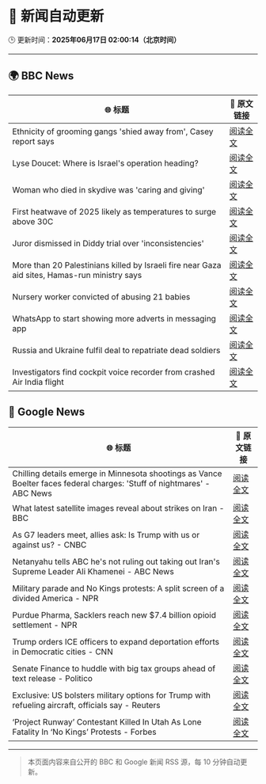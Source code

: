 # 🧠 新闻自动更新

🕒 更新时间：**2025年06月17日 02:00:14（北京时间）**

---

## 🌍 BBC News

| 🌐 标题 | 🔗 原文链接 |
|--------|-------------|
| Ethnicity of grooming gangs 'shied away from', Casey report says | [阅读全文](https://www.bbc.com/news/articles/clynyyqdnrdo) |
| Lyse Doucet: Where is Israel's operation heading? | [阅读全文](https://www.bbc.com/news/articles/ce829v2qzyro) |
| Woman who died in skydive was 'caring and giving' | [阅读全文](https://www.bbc.com/news/articles/cy4e4jmzep4o) |
| First heatwave of 2025 likely as temperatures to surge above 30C | [阅读全文](https://www.bbc.com/weather/articles/c4grg1w2xr7o) |
| Juror dismissed in Diddy trial over 'inconsistencies' | [阅读全文](https://www.bbc.com/news/articles/ckg4gg626p2o) |
| More than 20 Palestinians killed by Israeli fire near Gaza aid sites, Hamas-run ministry says | [阅读全文](https://www.bbc.com/news/articles/cg7177gpr17o) |
| Nursery worker convicted of abusing 21 babies | [阅读全文](https://www.bbc.com/news/articles/clylww5ykkvo) |
| WhatsApp to start showing more adverts in messaging app | [阅读全文](https://www.bbc.com/news/articles/cn5y07yqg5do) |
| Russia and Ukraine fulfil deal to repatriate dead soldiers | [阅读全文](https://www.bbc.com/news/articles/cgeqddw1v1do) |
| Investigators find cockpit voice recorder from crashed Air India flight | [阅读全文](https://www.bbc.com/news/articles/ce818jlz5mlo) |

## 📰 Google News

| 🌐 标题 | 🔗 原文链接 |
|--------|-------------|
| Chilling details emerge in Minnesota shootings as Vance Boelter faces federal charges: 'Stuff of nightmares' - ABC News | [阅读全文](https://news.google.com/rss/articles/CBMiqAFBVV95cUxPb2FPNnVzSVd1ZDBRNURTcGVGYkVaZ3FGd1lGcWJPbnBXZGdjbmIwNVNGNUh3ZjItNjR5ekZmWF9vMG1DaDd1dlFhaFhSaENwbmRpNEFabW1TbWx5ZVlDTzFnYnE2SWhVbWhRZmgwNm5VLVJEcjZiWnFzQjZnbTN3ZWwzbER2SjFDUG1Kd2pGaVJtWGgzOEVJYUh6YVFsemhnRGNnQ3hFXy3SAa4BQVVfeXFMTlJCZUNYY1VoNG1YcnVYa05vZjlYQ1I3a2ctZmJHbjdpc2d0MUlqNlcxSWFLMThoMlZFY2E5aWxBYmNOUUh3TTFISExYWklvNVBKVVB4S19XYVlOeVFxQkFTS1BiMWItZDRuMnF1TUcxMjctSmhVU25rQVZIMXMtMTE2MFdvR2JWUFNnVjZPRWFWUXFScjdvUGFOX1dYYmVWY2pZaGZJY3FNcVpEMkNn?oc=5) |
| What latest satellite images reveal about strikes on Iran - BBC | [阅读全文](https://news.google.com/rss/articles/CBMiWkFVX3lxTE1NYnpraUE5XzkwbnlHQy1Od3FJVVMxV3dOejR5d1RXT3lEdkt0Mmw3c2VObEdNa2UxT2hEVE9hQzhIdExzdDVZVW43czhFQV9lcWVkVlRGU3Y0d9IBX0FVX3lxTFBqb0dfMmN2Zy16dnYxNGhOWFRxOTVWZEVHRUFxVExiR29iei1EZnJhanpJa0x3OC16dnp0eV9TWFB6UDJsTDFHSFQzdDJYLUxxYmQyTlZKNHFtSkxaZHI0?oc=5) |
| As G7 leaders meet, allies ask: Is Trump with us or against us? - CNBC | [阅读全文](https://news.google.com/rss/articles/CBMipwFBVV95cUxQaEkydEZoYmFuUVVzbXBocGVCaXdOMnVuZ2xJdVVkSnFjTWlENXp4M1MtcVk3bWtVRzkwZUh4WHlmOGc3MmgybV9KbTF4R3BFS1Q5SDhCZHdXaU9aNU5yYXI4bkZkazVrUXlKNjl0ak9YUWdMdEtpaFJzUm5ubC1ndW5SaWFXZmRHNnJNb3piVUQyTTZnSG1pYS1FTFp2V2ZNeUJiRXBpVdIBrAFBVV95cUxNUzhkeW01ZXJOZDJsVWs4STBya2V1SFYxaEVkX012dE5jRXVrRVFINTVPQk9yZUV6aVFYdEVrQzVzeGRMUWtjbW9KT19XNldVckpDOGJLc2ZMaVBCbFFxSURnZ3hGREVJTV9RMlI5a042ME94SGVCOC1TTWZhZlBlWjRSQnppVzh5UGFvUGFRSC1HWlpXNThsamp2LUktbHF1U2RnemxYYmd4OWw2?oc=5) |
| Netanyahu tells ABC he's not ruling out taking out Iran's Supreme Leader Ali Khamenei - ABC News | [阅读全文](https://news.google.com/rss/articles/CBMiqAFBVV95cUxOSEhRT2FDRWhrTHd1bWJza2JPVU44ZXlXUmRaMjVTckVpQmM2TjJaZUF6eXVhMFJTVktnajdiQ2JydHVfRVFFSEpkT0NocktZTTNVdHNBaXQ1RkMwNXZVNmFaWTZrWDdlNlFWeHRyOUpOeGY3U0wyTk01bS0zZTNWSm1BVnBnRnpTdFhPZzhnUmdHeFFuV3Ria2VHREUtSGd5NWpHU2U0ZmTSAa4BQVVfeXFMTUVlSlY5c01sS0dOci1WMENtMlh5YnhvTy1zemxCUlNPOVlCUVJKMUZ1TDNDbTkxZzF3QWY0am1kbjU4M1F1TVBHcHI4OVhMTFZUWmQ0SFRNVWpEU3U1cUQ2WEs4NjRMWEtJT3FRdmR0SUxWVmg3VGtTb0tzTC1ONGFZd2FvNTUta2pGNVVfeUxfQVdlblpkZ1I5bk1rY3dYTG5Nbkt5YmJwZFFOTWpR?oc=5) |
| Military parade and No Kings protests: A split screen of a divided America - NPR | [阅读全文](https://news.google.com/rss/articles/CBMitgFBVV95cUxNUkJMcWUxOXN4WkQ1azVRQ3B0dHo4LU5VN3NBRE5HQUl2blZncUM5emQ0Z0YtQ2xJdHgzaHhMZDFPMXJ6ZUlxNG9naWpuSUt5UWVsM0UwWm1OajdxbVZ1LTVFMTNjZzB4NHdRMHBXY2pqdlVvb0FoY3NfWTNVNVhiMnpDTGQ3ZWluRzlzZnREVWhRVjk0dnFkc0pqVi1OcmlRcHVwVmwyUmtIUVRwQXVJSTNqeWtXZw?oc=5) |
| Purdue Pharma, Sacklers reach new $7.4 billion opioid settlement - NPR | [阅读全文](https://news.google.com/rss/articles/CBMiqwFBVV95cUxPWTFZSEFHRGhFdGxnVjR4cEFqRXoyQnVtV1lkeWlpTlhVNVFzWkpuTGRSZDA1YUFSc18wVXpmczBOOGV4RUZiZ2FaVkJEQl9XemFRVmlHbEMzbk1tMWZwUWM1Q2Q5Nmp4N1hfTDhXdDVhWUhlbHFfLXhDeFBoZEh6cS16clAwUFlFSGl0N0FXcGFHN2JuRjZyWmRFRTVVOUJmaUk5VHljRnlHT00?oc=5) |
| Trump orders ICE officers to expand deportation efforts in Democratic cities - CNN | [阅读全文](https://news.google.com/rss/articles/CBMikgFBVV95cUxOVXRJV0lZNWxlMy1hUEZwTGJ5UEJscjVTQzlMYmItNk9GeTVzTW1qT2JPejQ5Y2dyckozVS1Jbk91eHpJbnN5VUE3dUZlSDV2eWRCbUxqclZfcnlWTGpfSjlGdG02a0VNSGRRTEdjbmcyaDFVcEJvd1dVelh1NTB2TkhBM21KYUpPUDlDdGVnRUFTQdIBlwFBVV95cUxOVHhlWkxwa3ljLUJCMkE3THVIeGlFNHNSbFBvQ0xiQzVUTEdaR2dhWk5CeWdhbTE3WjBJZ3U1N2RZZ2xHMGQ0LVhGdXU5czFWNkhhanBxWGxLZml0SEVadWFwYzR4RldZX0FTWGt4Y0JNbEdLWkRWS3F2TUZfQ25xeU95NGxGOUJ1MEJ3LTc0Y3VSSEJoOU53?oc=5) |
| Senate Finance to huddle with big tax groups ahead of text release - Politico | [阅读全文](https://news.google.com/rss/articles/CBMiwwFBVV95cUxOMFo0dGZHSmQ0WUc4V0dncXBVRktadFcwMXBmNDRFY1BkRHg3OVdrVTNaNm1Mc2xBYUR2aGRtd2dDck9qa2Y1eUlUNzBGZzBDdGVidmMzaGNKRFNuWV9JZXRscEhKUVpjc1FkWkt0dnd6cjYtUk5ycWlmbXMtM2ZCVTRXMk9sMUJKQ0F0aEVRcjE5TzNFNnFPTDJ6ZWpKSjBaNVhoeW8tSm9EaUFwWUVKS2xxSXRNb1dTaTlPeVRSNS1fbEk?oc=5) |
| Exclusive: US bolsters military options for Trump with refueling aircraft, officials say - Reuters | [阅读全文](https://news.google.com/rss/articles/CBMiuAFBVV95cUxQUWFuM281eUxPempXZ054Y21xX1E2d2E1YW9fS1FVQkV4bm9tTHpCelpGeS1lUlI2RnBaTkEyZHdzeWJfMzQ3Wmp6bjJ5M05oNFhRcnRWblpVWXF4bkN3WGZ4aVBvNFU1Tl9ydmk0V1cteVZyNVRrbi1TWDNlVnZSN05LSnBPUUhiY05OdUN5dGxkUHhFOGZEb0lDM01pRzItN2F2VEt1QVRMeXpkdGd4UUxyMGlzY3Z1?oc=5) |
| ‘Project Runway’ Contestant Killed In Utah As Lone Fatality In ‘No Kings’ Protests - Forbes | [阅读全文](https://news.google.com/rss/articles/CBMiygFBVV95cUxPUEl2Wk45MGZyZW9Ybnp2blEtblo2NjZCZi1tUUZqVkVpNlJlRUMyTlo1SlFsS0VOejdBLXE3YU45YVBCb05hbDUtVDd3SUV3MkZxZGt4MjNLUEFMUUVlSVdQd2pzelBUZlV3bHhNQmpWUUN4eVkwa1Itc19ZV24zT2JaU1NESTJfeVo5WFVtenc3YUxJVDh0VnFhSnY4UGZDb2U2Sm13Y2k0aWViRnhvSndYTDNZSVZSOXEwWlo5N1JMYy1MSWVTU3NB?oc=5) |

---
> 本页面内容来自公开的 BBC 和 Google 新闻 RSS 源，每 10 分钟自动更新。